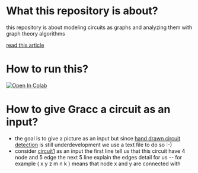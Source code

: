 # What this repository is about?
this repository is about modeling circuits as graphs and
analyzing them with graph theory algorithms

<a href=http://diposit.ub.edu/dspace/bitstream/2445/170548/1/170548.pdf>read this article</a>

# How to run this?
[![Open In Colab](https://colab.research.google.com/assets/colab-badge.svg)](https://colab.research.google.com/github/Mehrdadghassabi/Gracc/blob/master/Source/GRacC.ipynb)

# How to give Gracc a circuit as an input?
- the goal is to give a picture as an input but since <a href=https://github.com/estineali/Hand-Drawn-Circuits>
hand drawn circuit detection</a> is still underdevelopment we use a text file to do so :-)
- consider <a href=https://github.com/Mehrdadghassabi/Gracc/blob/master/Source/circuits/circuit1.txt>
circuit1</a> as an input
the first line tell us that this circuit have 4 node and 5 edge
the next 5 line explain the edges detail for us
-- for example ( x y z m n k ) means that node x and y are connected with
